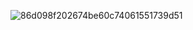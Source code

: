 ![86d098f202674be60c74061551739d51](https://github.com/powfii/powfii/assets/159025274/a21da76c-c963-46dd-af3f-b6ee5e3b1688)
